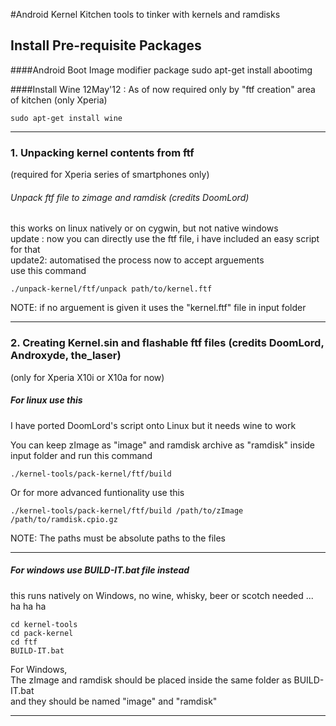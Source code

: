 #Android Kernel Kitchen
tools to tinker with kernels and ramdisks 


## Install Pre-requisite Packages

####Android Boot Image modifier package
	sudo apt-get install abootimg

####Install Wine
12May'12 : As of now required only by "ftf creation" area of kitchen (only Xperia)

	sudo apt-get install wine
**********
### 1. Unpacking kernel contents from ftf 
(required for Xperia series of smartphones only)

######   Unpack ftf  file to zimage and ramdisk (credits DoomLord) 
   this works on linux natively or on cygwin, but not native windows  
   update : now you can directly use the ftf file, i have included an easy script for that   
   update2: automatised the process now to accept arguements   
   use this command 
 
	./unpack-kernel/ftf/unpack path/to/kernel.ftf
	
NOTE: if no arguement is given it uses the "kernel.ftf" file in input folder


***********
### 2. Creating Kernel.sin and flashable ftf files (credits DoomLord, Androxyde, the_laser)
(only for Xperia X10i or X10a for now)

#####   For linux use this
I have ported DoomLord's script onto Linux but it needs wine to work

You can keep zImage as "image" and ramdisk archive as "ramdisk" inside input
folder and run this command

	./kernel-tools/pack-kernel/ftf/build
	
Or for more advanced funtionality use this

	./kernel-tools/pack-kernel/ftf/build /path/to/zImage /path/to/ramdisk.cpio.gz
NOTE: The paths must be absolute paths to the files
_ _ _
#####  For windows use BUILD-IT.bat file instead
this runs natively on Windows, no wine, whisky, beer or scotch needed ... ha ha ha

	cd kernel-tools
	cd pack-kernel
	cd ftf
	BUILD-IT.bat
	
For Windows,  
The zImage and ramdisk should be placed inside the same folder as BUILD-IT.bat   
and they should be named "image" and "ramdisk"

***************

